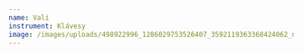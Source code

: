 ```yaml
---
name: Vali
instrument: Klávesy
image: /images/uploads/498922996_1286029753526407_3592119363368424062_n.jpg
---
```

